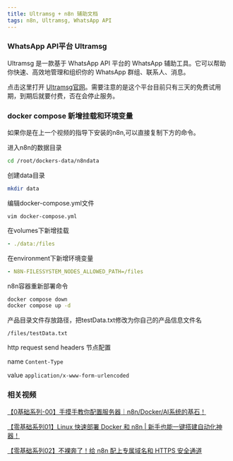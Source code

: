 ```yaml
---
title: Ultramsg + n8n 辅助文档
tags: n8n, Ultramsg, WhatsApp API
---
```


### WhatsApp API平台 Ultramsg

Ultramsg 是一款基于 WhatsApp API 平台的 WhatsApp 辅助工具。它可以帮助你快速、高效地管理和组织你的 WhatsApp 群组、联系人、消息。

点击这里打开 <a href="https://www.ultramsg.com" target="_blank">Ultramsg官网</a>。需要注意的是这个平台目前只有三天的免费试用期，到期后就要付费，否在会停止服务。

### docker compose 新增挂载和环境变量

如果你是在上一个视频的指导下安装的n8n,可以直接复制下方的命令。

进入n8n的数据目录
```bash
cd /root/dockers-data/n8ndata
```
创建data目录

```bash
mkdir data  
```

编辑docker-compose.yml文件

```
vim docker-compose.yml
```

在volumes下新增挂载

```yaml
- ./data:/files
```
在environment下新增环境变量

```yaml
- N8N-FILESSYSTEM_NODES_ALLOWED_PATH=/files
```

n8n容器重新部署命令
```bash
docker compose down
docker compose up -d
```

产品目录文件存放路径，把testData.txt修改为你自己的产品信息文件名

```
/files/testData.txt
```

http request send headers 节点配置

name ```Content-Type``` 

value ```application/x-www-form-urlencoded```

### 相关视频

[【0基础系列-00】手摸手教你配置服务器｜n8n/Docker/AI系统的基石！](https://youtu.be/KPr_r42_bB0)

[【零基础系列01】Linux 快速部署 Docker 和 n8n | 新手也能一键搭建自动化神器！](https://youtu.be/i88LcYLaOUs)


[【零基础系列02】不裸奔了！给 n8n 配上专属域名和 HTTPS 安全通道](https://youtu.be/krtQvkjXkJY)
